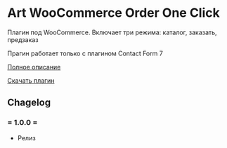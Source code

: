 # Art WooCommerce Order One Click
Плагин под WooCommerce.  Включает три режима: каталог, заказать, предзаказ

Прагин работает только с плагином Contact Form 7

[Полное описание](#)

[Скачать плагин](https://github.com/artikus11/art-woo-order-one-click/releases)

## Chagelog

### = 1.0.0 =
* Релиз
